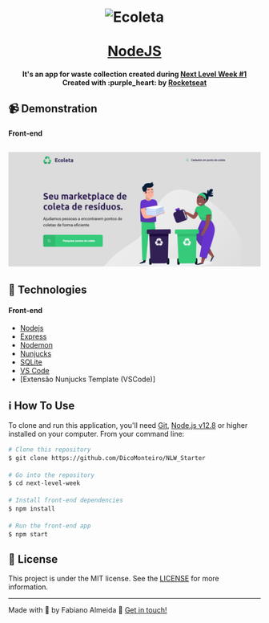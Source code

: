 <h1 align="center">
    <img alt="Ecoleta" src="./web/src/assets/logo.svg" />
    <br>
    <br>
    <a href="https://github.com/DicoMonteiro/NLW_Starter/src/server">NodeJS</a>
</h1>

<h4 align="center">
  It's an app for waste collection created during <a href="https://nextlevelweek.com/">Next Level Week #1</a>
  <br>
  Created with :purple_heart: by <a href="https://rocketseat.com.br/">Rocketseat</a>
</h4>

## :video_camera: Demonstration

#### Front-end

<h2 align="center">
  <img alt="Ecoleta Front-end" src="./nlw-ecoleta-front-end.gif" />
</h2>

## :rocket: Technologies

#### Front-end

-  [Nodejs](https://nodejs.org/en/download/)
-  [Express](https://expressjs.com/pt-br/)
-  [Nodemon](https://nodemon.io/)
-  [Nunjucks](https://www.npmjs.com/package/nunjucks)
-  [SQLite](https://www.sqlite.org/)
-  [VS Code][vc]
-  [Extensão Nunjucks Template (VSCode)]

## :information_source: How To Use

To clone and run this application, you'll need [Git](https://git-scm.com), [Node.js v12.8][nodejs] or higher installed on your computer. From your command line:

```bash
# Clone this repository
$ git clone https://github.com/DicoMonteiro/NLW_Starter

# Go into the repository
$ cd next-level-week

# Install front-end dependencies
$ npm install

# Run the front-end app
$ npm start

```

## :memo: License
This project is under the MIT license. See the [LICENSE](https://github.com/DicoMonteiro/NLW_Starter/LICENSE) for more information.

---

Made with :purple_heart: by Fabiano Almeida :wave: [Get in touch!](https://www.linkedin.com/in/fabianobmalmeida/)

[nodejs]: https://nodejs.org/
[axios]: https://github.com/axios/axios
[expo]: https://expo.io/
[vc]: https://code.visualstudio.com/
[typescript]: https://www.typescriptlang.org/
